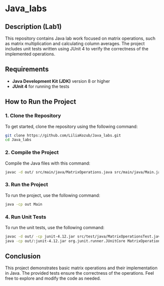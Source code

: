 # Java_labs

## Description (Lab1)

This repository contains Java lab work focused on matrix operations, such as matrix multiplication and calculating column averages. The project includes unit tests written using JUnit 4 to verify the correctness of the implemented operations.

## Requirements

- **Java Development Kit (JDK)** version 8 or higher
- **JUnit 4** for running the tests

## How to Run the Project

### 1. Clone the Repository

To get started, clone the repository using the following command:

```bash
git clone https://github.com/LiliaKozub/Java_labs.git
cd Java_labs
```

### 2. Compile the Project

Compile the Java files with this command:

```bash
javac -d out/ src/main/java/MatrixOperations.java src/main/java/Main.java
```

### 3. Run the Project

To run the project, use the following command:

```bash
java -cp out Main
```

### 4. Run Unit Tests

To run the unit tests, use the following command:

```bash
javac -d out/ -cp junit-4.12.jar src/test/java/MatrixOperationsTest.java
java -cp out/:junit-4.12.jar org.junit.runner.JUnitCore MatrixOperationsTest
```

## Conclusion

This project demonstrates basic matrix operations and their implementation in Java. The provided tests ensure the correctness of the operations. Feel free to explore and modify the code as needed.

